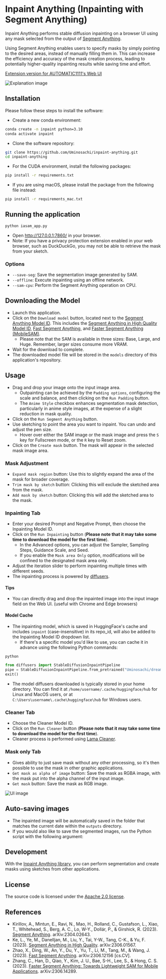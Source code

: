 # Inpaint Anything (Inpainting with Segment Anything)

Inpaint Anything performs stable diffusion inpainting on a browser UI using any mask selected from the output of [Segment Anything](https://github.com/facebookresearch/segment-anything).


Using Segment Anything enables users to specify masks by simply pointing to the desired areas, instead of manually filling them in. This can increase the efficiency and accuracy of the mask creation process, leading to potentially higher-quality inpainting results while saving time and effort.

[Extension version for AUTOMATIC1111's Web UI](https://github.com/Uminosachi/sd-webui-inpaint-anything)

![Explanation image](images/inpaint_anything_explanation_image_1.png)

## Installation

Please follow these steps to install the software:

* Create a new conda environment:

```bash
conda create -n inpaint python=3.10
conda activate inpaint
```

* Clone the software repository:

```bash
git clone https://github.com/Uminosachi/inpaint-anything.git
cd inpaint-anything
```

* For the CUDA environment, install the following packages:

```bash
pip install -r requirements.txt
```

* If you are using macOS, please install the package from the following file instead:

```bash
pip install -r requirements_mac.txt
```

## Running the application

```bash
python iasam_app.py
```

* Open http://127.0.0.1:7860/ in your browser.
* Note: If you have a privacy protection extension enabled in your web browser, such as DuckDuckGo, you may not be able to retrieve the mask from your sketch.

### Options

* `--save-seg`: Save the segmentation image generated by SAM.
* `--offline`: Execute inpainting using an offline network.
* `--sam-cpu`: Perform the Segment Anything operation on CPU.

## Downloading the Model

* Launch this application.
* Click on the `Download model` button, located next to the [Segment Anything Model ID](https://github.com/facebookresearch/segment-anything#model-checkpoints). This includes the [Segment Anything in High Quality Model ID](https://github.com/SysCV/sam-hq), [Fast Segment Anything](https://github.com/CASIA-IVA-Lab/FastSAM), and [Faster Segment Anything (MobileSAM)](https://github.com/ChaoningZhang/MobileSAM).
  * Please note that the SAM is available in three sizes: Base, Large, and Huge. Remember, larger sizes consume more VRAM.
* Wait for the download to complete.
* The downloaded model file will be stored in the `models` directory of this application's repository.

## Usage

* Drag and drop your image onto the input image area.
  * Outpainting can be achieved by the `Padding options`, configuring the scale and balance, and then clicking on the `Run Padding` button.
  * The `Anime Style` checkbox enhances segmentation mask detection, particularly in anime style images, at the expense of a slight reduction in mask quality.
* Click on the `Run Segment Anything` button.
* Use sketching to point the area you want to inpaint. You can undo and adjust the pen size.
  * Hover over either the SAM image or the mask image and press the `S` key for Fullscreen mode, or the `R` key to Reset zoom.
* Click on the `Create mask` button. The mask will appear in the selected mask image area.

### Mask Adjustment

* `Expand mask region` button: Use this to slightly expand the area of the mask for broader coverage.
* `Trim mask by sketch` button: Clicking this will exclude the sketched area from the mask.
* `Add mask by sketch` button: Clicking this will add the sketched area to the mask.

### Inpainting Tab

* Enter your desired Prompt and Negative Prompt, then choose the Inpainting Model ID.
* Click on the `Run Inpainting` button (**Please note that it may take some time to download the model for the first time**).
  * In the Advanced options, you can adjust the Sampler, Sampling Steps, Guidance Scale, and Seed.
  * If you enable the `Mask area Only` option, modifications will be confined to the designated mask area only.
* Adjust the iteration slider to perform inpainting multiple times with different seeds.
* The inpainting process is powered by [diffusers](https://github.com/huggingface/diffusers).

#### Tips

* You can directly drag and drop the inpainted image into the input image field on the Web UI. (useful with Chrome and Edge browsers)

#### Model Cache
* The inpainting model, which is saved in HuggingFace's cache and includes `inpaint` (case-insensitive) in its repo_id, will also be added to the Inpainting Model ID dropdown list.
  * If there's a specific model you'd like to use, you can cache it in advance using the following Python commands:
```bash
python
```
```python
from diffusers import StableDiffusionInpaintPipeline
pipe = StableDiffusionInpaintPipeline.from_pretrained("Uminosachi/dreamshaper_5-inpainting")
exit()
```
* The model diffusers downloaded is typically stored in your home directory. You can find it at `/home/username/.cache/huggingface/hub` for Linux and MacOS users, or at `C:\Users\username\.cache\huggingface\hub` for Windows users.

### Cleaner Tab

* Choose the Cleaner Model ID.
* Click on the `Run Cleaner` button (**Please note that it may take some time to download the model for the first time**).
* Cleaner process is performed using [Lama Cleaner](https://github.com/Sanster/lama-cleaner).

### Mask only Tab

* Gives ability to just save mask without any other processing, so it's then possible to use the mask in other graphic applications.
* `Get mask as alpha of image` button: Save the mask as RGBA image, with the mask put into the alpha channel of the input image.
* `Get mask` button: Save the mask as RGB image.

![UI image](images/inpaint_anything_ui_image_1.png)

## Auto-saving images

* The inpainted image will be automatically saved in the folder that matches the current date within the `outputs` directory.
* If you would also like to save the segmented images, run the Python script with the following argument:

## Development

With the [Inpaint Anything library](README_DEV.md), you can perform segmentation and create masks using sketches from other applications.

## License

The source code is licensed under the [Apache 2.0 license](LICENSE).

## References

* Kirillov, A., Mintun, E., Ravi, N., Mao, H., Rolland, C., Gustafson, L., Xiao, T., Whitehead, S., Berg, A. C., Lo, W-Y., Dollár, P., & Girshick, R. (2023). [Segment Anything](https://arxiv.org/abs/2304.02643). arXiv:2304.02643.
* Ke, L., Ye, M., Danelljan, M., Liu, Y., Tai, Y-W., Tang, C-K., & Yu, F. (2023). [Segment Anything in High Quality](https://arxiv.org/abs/2306.01567). arXiv:2306.01567.
* Zhao, X., Ding, W., An, Y., Du, Y., Yu, T., Li, M., Tang, M., & Wang, J. (2023). [Fast Segment Anything](https://arxiv.org/abs/2306.12156). arXiv:2306.12156 [cs.CV].
* Zhang, C., Han, D., Qiao, Y., Kim, J. U., Bae, S-H., Lee, S., & Hong, C. S. (2023). [Faster Segment Anything: Towards Lightweight SAM for Mobile Applications](https://arxiv.org/abs/2306.14289). arXiv:2306.14289.
